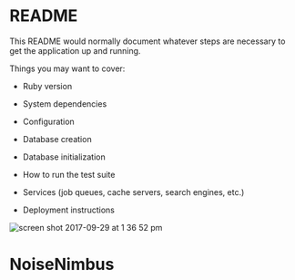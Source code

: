 # README

This README would normally document whatever steps are necessary to get the
application up and running.

Things you may want to cover:

* Ruby version

* System dependencies

* Configuration

* Database creation

* Database initialization

* How to run the test suite

* Services (job queues, cache servers, search engines, etc.)

* Deployment instructions

![screen shot 2017-09-29 at 1 36 52 pm](https://user-images.githubusercontent.com/15662012/31037037-c84c8e14-a523-11e7-9e94-b2a729c8c83f.png)

# NoiseNimbus
